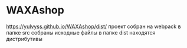 # WAXAshop

https://yulvyss.github.io/WAXAshop/dist/
проект собран на webpack
в папке src собраны исходные файлы
в папке dist находятся дистрибутивы
